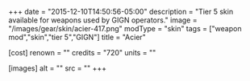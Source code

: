 +++
date = "2015-12-10T14:50:56-05:00"
description = "Tier 5 skin available for weapons used by GIGN operators."
image = "/images/gear/skin/acier-417.png"
modType = "skin"
tags = ["weapon mod","skin","tier 5","GIGN"]
title = "Acier"

[cost]
  renown = ""
  credits = "720"
  units = ""

[images]
  alt = ""
  src = ""
+++
